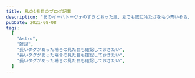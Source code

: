 ```yaml
---
title: 私の1番目のブログ記事
description: "あのイーハトーヴォのすきとおった風、夏でも底に冷たさをもつ青いそら、うつくしい森で飾られたモリーオ市、郊外のぎらぎらひかる草の波。"
pubDate: 2021-08-08
tags:
  [
    "Astro",
    "雑記",
    "長いタグがあった場合の見た目も確認しておきたい",
    "長いタグがあった場合の見た目も確認しておきたい",
    "長いタグがあった場合の見た目も確認しておきたい",
  ]
---
```

